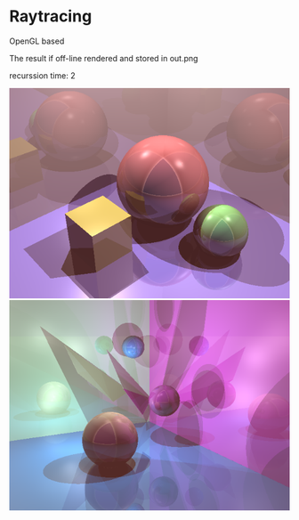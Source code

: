 # Raytracing
OpenGL based

The result if off-line rendered and stored in out.png

recurssion time: 2

![alt text](/out1.png)
![alt text](/out2.png)
